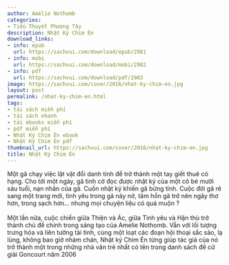 ```yaml
---
author: Amélie Nothomb
categories:
- Tiểu Thuyết Phương Tây
description: Nhật Ký Chim Én
download_links:
- info: epub
  url: https://sachvui.com/download/epub/2981
- info: mobi
  url: https://sachvui.com/download/mobi/2982
- info: pdf
  url: https://sachvui.com/download/pdf/2983
image: https://sachvui.com/cover/2016/nhat-ky-chim-en.jpg
layout: post
permalink: /nhat-ky-chim-en.html
tags:
- tải sách miễn phí
- tải sách nhanh
- tải ebooks miễn phí
- pdf miễn phí
- Nhật Ký Chim Én ebook
- Nhật Ký Chim Én pdf
thumbnail_url: https://sachvui.com/cover/2016/nhat-ky-chim-en.jpg
title: Nhật Ký Chim Én
---
```


 <div class="item-desc text-justify"> <p>Một gã chạy việc lặt vặt đổi danh tính để trở thành một tay giết thuê có hạng. Cho tới một ngày, gã tình cờ đọc được nhật ký của một cô bé mười sáu tuổi, nạn nhân của gã. Cuốn nhật ký khiến gã bừng tỉnh. Cuộc đời gã rẽ sang một trang mới, tình yêu trong gã nảy nở, tâm hồn gã trở nên ngây thơ hơn, trong sạch hơn... nhưng mọi chuyện liệu có quá muộn ?<br><br>Một lần nữa, cuộc chiến giữa Thiện và Ác, giữa Tình yêu và Hận thù trở thành chủ đề chính trong sáng tạo của Amelie Nothomb. Vẫn với lối tượng trưng hóa và liên tưởng tài tình, cùng một loạt các đoạn hội thoại sắc sảo, lạ lùng, không bao giờ nhàm chán, Nhật ký Chim Én từng giúp tác giả của nó trở thành một trong những nhà văn trẻ nhất có tên trong danh sách đề cử giải Goncourt năm 2006</p> </div>